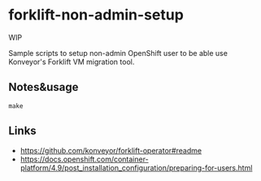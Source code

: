 # forklift-non-admin-setup

WIP

Sample scripts to setup non-admin OpenShift user to be able use Konveyor's Forklift VM migration tool.

## Notes&usage

```
make
```

## Links

- https://github.com/konveyor/forklift-operator#readme
- https://docs.openshift.com/container-platform/4.9/post_installation_configuration/preparing-for-users.html